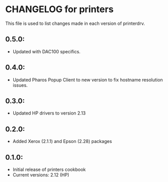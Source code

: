 # CHANGELOG for printers

This file is used to list changes made in each version of printerdrv.

## 0.5.0:

* Updated with DAC100 specifics.

## 0.4.0:

* Updated Pharos Popup Client to new version to fix hostname resolution issues.

## 0.3.0:

* Updated HP drivers to version 2.13

## 0.2.0:

* Added Xerox (2.1.1) and Epson (2.28) packages

## 0.1.0:

* Initial release of printers cookbook
* Current versions: 2.12 (HP)
